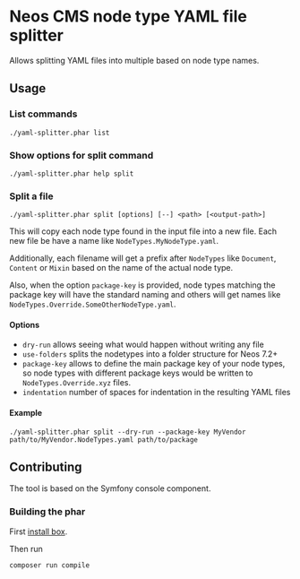 # Neos CMS node type YAML file splitter

Allows splitting YAML files into multiple based on node type names.

## Usage

### List commands

    ./yaml-splitter.phar list

### Show options for split command

    ./yaml-splitter.phar help split

### Split a file

    ./yaml-splitter.phar split [options] [--] <path> [<output-path>]
    
This will copy each node type found in the input file into a new file.
Each new file be have a name like `NodeTypes.MyNodeType.yaml`.

Additionally, each filename will get a prefix after `NodeTypes` like `Document`, `Content` or `Mixin`
based on the name of the actual node type.

Also, when the option `package-key` is provided, node types matching the package key will
have the standard naming and others will get names like `NodeTypes.Override.SomeOtherNodeType.yaml`.
    
#### Options

* `dry-run` allows seeing what would happen without writing any file
* `use-folders` splits the nodetypes into a folder structure for Neos 7.2+
* `package-key` allows to define the main package key of your node types, so node types with different package keys would be written to `NodeTypes.Override.xyz` files.
* `indentation` number of spaces for indentation in the resulting YAML files
    
#### Example

    ./yaml-splitter.phar split --dry-run --package-key MyVendor path/to/MyVendor.NodeTypes.yaml path/to/package

## Contributing

The tool is based on the Symfony console component.

### Building the phar

First [install box](https://github.com/humbug/box/blob/master/doc/installation.md#installation).

Then run

    composer run compile 
